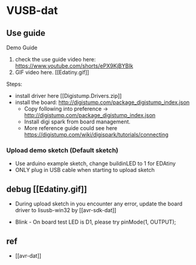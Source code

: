 
# VUSB-dat

## Use guide 

Demo Guide
1. check the use guide video here: https://www.youtube.com/shorts/ePX9KjBYBIk
2. GIF video here. [[Edatiny.gif]]

Steps:
- install driver here [[Digistump.Drivers.zip]]
- install the board: http://digistump.com/package_digistump_index.json
  - Copy following into preference -> http://digistump.com/package_digistump_index.json
  - Install digi spark from board management.
  - More reference guide could see here https://digistump.com/wiki/digispark/tutorials/connecting


### Upload demo sketch (Default sketch)
* Use arduino example sketch, change buildinLED to 1 for EDAtiny
* ONLY plug in USB cable when starting to upload sketch


## debug [[Edatiny.gif]]

* During upload sketch in you encounter any error, update the board driver to lisusb-win32 by [[avr-sdk-dat]]

* Blink - On board test LED is D1, please try pinMode(1, OUTPUT);




## ref 

- [[avr-dat]]